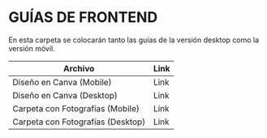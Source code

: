 # GUÍAS DE FRONTEND

En esta carpeta se colocarán tanto las guías de la versión desktop como la versión móvil.



| Archivo|Link|
|--------|----|
|Diseño en Canva (Mobile)|Link |
|Diseño en Canva (Desktop)|Link|
|Carpeta con Fotografías (Mobile)|Link|
|Carpeta con Fotografías (Desktop)|Link|
